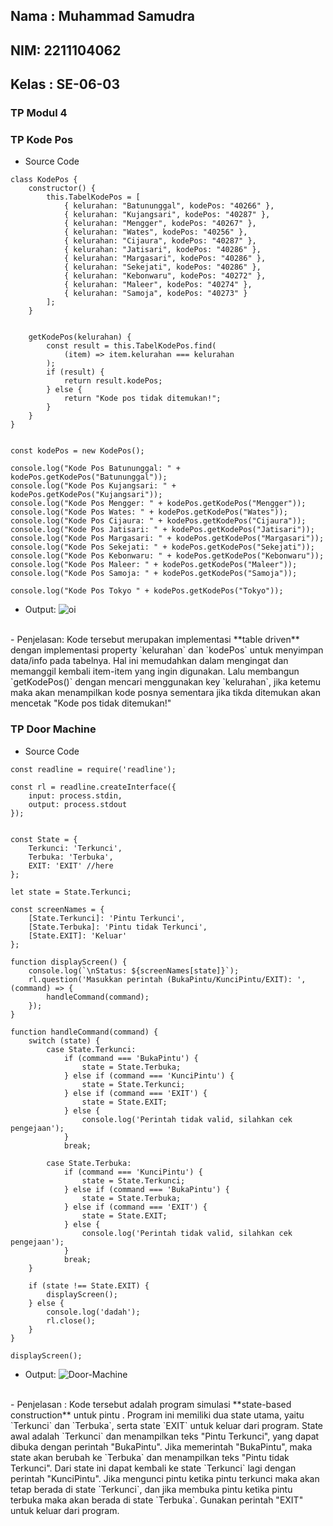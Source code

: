 <h2>Nama : Muhammad Samudra</h2>
<h2>NIM: 2211104062</h2>
<h2>Kelas : SE-06-03</h2>

<h3>TP Modul 4</h3>

### TP Kode Pos
- Source Code 
```
class KodePos {
    constructor() {
        this.TabelKodePos = [
            { kelurahan: "Batununggal", kodePos: "40266" },
            { kelurahan: "Kujangsari", kodePos: "40287" },
            { kelurahan: "Mengger", kodePos: "40267" },
            { kelurahan: "Wates", kodePos: "40256" },
            { kelurahan: "Cijaura", kodePos: "40287" },
            { kelurahan: "Jatisari", kodePos: "40286" },
            { kelurahan: "Margasari", kodePos: "40286" },
            { kelurahan: "Sekejati", kodePos: "40286" },
            { kelurahan: "Kebonwaru", kodePos: "40272" },
            { kelurahan: "Maleer", kodePos: "40274" },
            { kelurahan: "Samoja", kodePos: "40273" }
        ];
    }

    
    getKodePos(kelurahan) {
        const result = this.TabelKodePos.find(
            (item) => item.kelurahan === kelurahan
        );
        if (result) {
            return result.kodePos;
        } else {
            return "Kode pos tidak ditemukan!";
        }
    }
}


const kodePos = new KodePos(); 

console.log("Kode Pos Batununggal: " + kodePos.getKodePos("Batununggal"));
console.log("Kode Pos Kujangsari: " + kodePos.getKodePos("Kujangsari"));
console.log("Kode Pos Mengger: " + kodePos.getKodePos("Mengger"));
console.log("Kode Pos Wates: " + kodePos.getKodePos("Wates"));
console.log("Kode Pos Cijaura: " + kodePos.getKodePos("Cijaura"));
console.log("Kode Pos Jatisari: " + kodePos.getKodePos("Jatisari"));
console.log("Kode Pos Margasari: " + kodePos.getKodePos("Margasari"));
console.log("Kode Pos Sekejati: " + kodePos.getKodePos("Sekejati"));
console.log("Kode Pos Kebonwaru: " + kodePos.getKodePos("Kebonwaru"));
console.log("Kode Pos Maleer: " + kodePos.getKodePos("Maleer"));
console.log("Kode Pos Samoja: " + kodePos.getKodePos("Samoja"));

console.log("Kode Pos Tokyo " + kodePos.getKodePos("Tokyo")); 
```

- Output: 
![oi](/TP/ss%20kodepos.png) 
<br>
- Penjelasan:
Kode tersebut merupakan implementasi **table driven** dengan implementasi property `kelurahan` dan `kodePos` untuk menyimpan data/info pada tabelnya. Hal ini memudahkan dalam mengingat dan memanggil kembali item-item yang ingin digunakan. Lalu membangun `getKodePos()` dengan mencari menggunakan key `kelurahan`, jika ketemu maka akan menampilkan kode posnya sementara jika tikda ditemukan akan mencetak "Kode pos tidak ditemukan!"


<br>

### TP Door Machine
- Source Code 
```
const readline = require('readline');

const rl = readline.createInterface({
    input: process.stdin,
    output: process.stdout
});


const State = {
    Terkunci: 'Terkunci',
    Terbuka: 'Terbuka',
    EXIT: 'EXIT' //here
};

let state = State.Terkunci; 

const screenNames = {
    [State.Terkunci]: 'Pintu Terkunci',
    [State.Terbuka]: 'Pintu tidak Terkunci',
    [State.EXIT]: 'Keluar' 
};

function displayScreen() {
    console.log(`\nStatus: ${screenNames[state]}`);
    rl.question('Masukkan perintah (BukaPintu/KunciPintu/EXIT): ', (command) => {
        handleCommand(command);
    });
}

function handleCommand(command) {
    switch (state) {
        case State.Terkunci:
            if (command === 'BukaPintu') {
                state = State.Terbuka;
            } else if (command === 'KunciPintu') {
                state = State.Terkunci;
            } else if (command === 'EXIT') {
                state = State.EXIT;
            } else {
                console.log('Perintah tidak valid, silahkan cek pengejaan');
            }
            break;

        case State.Terbuka:
            if (command === 'KunciPintu') {
                state = State.Terkunci;
            } else if (command === 'BukaPintu') {
                state = State.Terbuka;
            } else if (command === 'EXIT') {
                state = State.EXIT;
            } else {
                console.log('Perintah tidak valid, silahkan cek pengejaan');
            }
            break;
    }

    if (state !== State.EXIT) {
        displayScreen(); 
    } else {
        console.log('dadah');
        rl.close(); 
    }
}

displayScreen(); 
```

- Output: 
![Door-Machine](/TP/ss%20door-machine.png)
<br>
- Penjelasan : Kode tersebut adalah program simulasi **state-based construction** untuk pintu . Program ini memiliki dua state utama, yaitu `Terkunci` dan `Terbuka`, serta state `EXIT` untuk keluar dari program. State awal adalah `Terkunci` dan menampilkan teks "Pintu Terkunci", yang dapat dibuka dengan perintah "BukaPintu". Jika memerintah "BukaPintu", maka state akan berubah ke `Terbuka` dan menampilkan teks "Pintu tidak Terkunci". Dari state ini dapat kembali ke state `Terkunci` lagi dengan perintah "KunciPintu". Jika mengunci pintu ketika pintu terkunci maka akan tetap berada di state `Terkunci`, dan jika membuka pintu ketika pintu terbuka maka akan berada di state `Terbuka`. Gunakan perintah "EXIT" untuk keluar dari program.